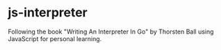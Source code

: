 # js-interpreter

Following the book "Writing An Interpreter In Go" by Thorsten Ball using JavaScript for personal learning.